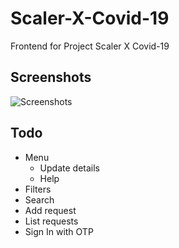 # Scaler-X-Covid-19
Frontend for Project Scaler X Covid-19
## Screenshots

![Screenshots](https://github.com/shashikdm/Scaler-X-Covid-19/blob/meta/screenshots.png) 

## Todo
- Menu
  - Update details
  - Help
- Filters
- Search
- Add request
- List requests
- Sign In with OTP
